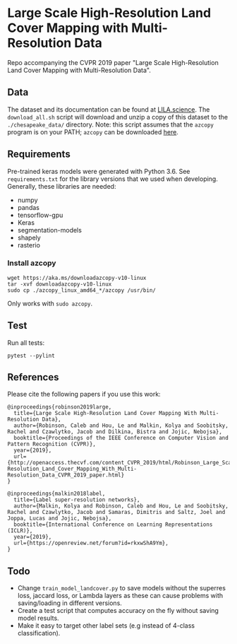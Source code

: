 # Large Scale High-Resolution Land Cover Mapping with Multi-Resolution Data

Repo accompanying the CVPR 2019 paper "Large Scale High-Resolution Land Cover Mapping with Multi-Resolution Data".

<!--
## Results

## Pre-trained models

The following *High-resolution only* models are generated by running `run_all_hr_experiments.py`:
- [Trained on 'de_1m_2013']()
- [Trained on 'ny_1m_2013']()
- [Trained on 'md_1m_2013']()
- [Trained on 'pa_1m_2013']()
- [Trained on 'va_1m_2014']()
- [Trained on 'wv_1m_2014']()


The following *High-resolution + Super-resolution* models are generated by running `run_all_hr+sr_experiments.py`:
- [Trained on 'de_1m_2013']()
- [Trained on 'ny_1m_2013']()
- [Trained on 'md_1m_2013']()
- [Trained on 'pa_1m_2013']()
- [Trained on 'va_1m_2014']()
- [Trained on 'wv_1m_2014']()


We also have trained an additional `unet_large` model using _all_ the training patches (with *high-resolution* training), available [here]().
-->

## Data

The dataset and its documentation can be found at [LILA.science](http://lila.science/datasets/chesapeakelandcover). The `download_all.sh` script will download and unzip a copy of this dataset to the `./chesapeake_data/` directory. Note: this script assumes that the `azcopy` program is on your PATH; `azcopy` can be downloaded [here](https://docs.microsoft.com/en-us/azure/storage/common/storage-use-azcopy-v10).

## Requirements

Pre-trained keras models were generated with Python 3.6. See `requirements.txt` for the library versions that we used when developing. Generally, these libraries are needed:

- numpy
- pandas
- tensorflow-gpu
- Keras
- segmentation-models
- shapely
- rasterio

### Install azcopy
```
wget https://aka.ms/downloadazcopy-v10-linux
tar -xvf downloadazcopy-v10-linux
sudo cp ./azcopy_linux_amd64_*/azcopy /usr/bin/
```
Only works with `sudo azcopy`.

## Test

Run all tests:
```
pytest --pylint
```

## References

Please cite the following papers if you use this work:

```
@inproceedings{robinson2019large,
  title={Large Scale High-Resolution Land Cover Mapping With Multi-Resolution Data},
  author={Robinson, Caleb and Hou, Le and Malkin, Kolya and Soobitsky, Rachel and Czawlytko, Jacob and Dilkina, Bistra and Jojic, Nebojsa},
  booktitle={Proceedings of the IEEE Conference on Computer Vision and Pattern Recognition (CVPR)},
  year={2019},
  url={http://openaccess.thecvf.com/content_CVPR_2019/html/Robinson_Large_Scale_High-Resolution_Land_Cover_Mapping_With_Multi-Resolution_Data_CVPR_2019_paper.html}
}

@inproceedings{malkin2018label,
  title={Label super-resolution networks},
  author={Malkin, Kolya and Robinson, Caleb and Hou, Le and Soobitsky, Rachel and Czawlytko, Jacob and Samaras, Dimitris and Saltz, Joel and Joppa, Lucas and Jojic, Nebojsa},
  booktitle={International Conference on Learning Representations (ICLR)},
  year={2019},
  url={https://openreview.net/forum?id=rkxwShA9Ym},
}
```

## Todo

- Change `train_model_landcover.py` to save models without the superres loss, jaccard loss, or Lambda layers as these can cause problems with saving/loading in different versions.
- Create a test script that computes accuracy on the fly without saving model results.
- Make it easy to target other label sets (e.g instead of 4-class classification).
